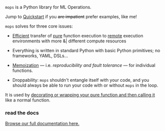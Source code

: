 `mops` is a Python library for ML Operations.

Jump to
[Quickstart](https://github.com/TrilliantHealth/trilliant-data-science/blob/main/libs/mops/docs/quickstart.adoc)
if you ~~are impatient~~ prefer examples, like me!

`mops` solves for three core issues:

- [Efficient](https://github.com/TrilliantHealth/trilliant-data-science/blob/main/libs/mops/docs/optimizations.adoc)
  transfer of
  [pure](https://github.com/TrilliantHealth/trilliant-data-science/blob/main/libs/mops/docs/pure_functions.adoc)
  function execution to
  [remote](https://github.com/TrilliantHealth/trilliant-data-science/blob/main/libs/mops/docs/remote.adoc)
  execution environments with more &| different compute resources

- Everything is written in standard Python with basic Python primitives; no frameworks, YAML, DSLs...

- [Memoization](https://github.com/TrilliantHealth/trilliant-data-science/blob/main/libs/mops/docs/memoization.adoc)
  — i.e. _reproducibility and fault tolerance_ — for individual functions.

- Droppability: `mops` shouldn't entangle itself with your code, and you should always be able to run
  your code with or without `mops` in the loop.

It is used by
[decorating or wrapping your pure function and then calling it](https://github.com/TrilliantHealth/trilliant-data-science/blob/main/libs/mops/docs/magic.adoc)
like a normal function.

### read the docs

[Browse our full documentation here.](https://github.com/TrilliantHealth/trilliant-data-science/blob/main/libs/mops/README.adoc)
